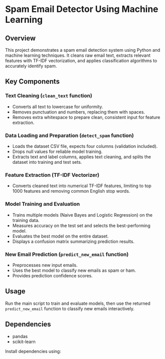 # Spam Email Detector Using Machine Learning

## Overview
This project demonstrates a spam email detection system using Python and machine learning techniques. It cleans raw email text, extracts relevant features with TF-IDF vectorization, and applies classification algorithms to accurately identify spam.

## Key Components

### Text Cleaning (`clean_text` function)
- Converts all text to lowercase for uniformity.
- Removes punctuation and numbers, replacing them with spaces.
- Removes extra whitespace to prepare clean, consistent input for feature extraction.

### Data Loading and Preparation (`detect_spam` function)
- Loads the dataset CSV file, expects four columns (validation included).
- Drops null values for reliable model training.
- Extracts text and label columns, applies text cleaning, and splits the dataset into training and test sets.

### Feature Extraction (TF-IDF Vectorizer)
- Converts cleaned text into numerical TF-IDF features, limiting to top 1000 features and removing common English stop words.

### Model Training and Evaluation
- Trains multiple models (Naive Bayes and Logistic Regression) on the training data.
- Measures accuracy on the test set and selects the best-performing model.
- Evaluates the best model on the entire dataset.
- Displays a confusion matrix summarizing prediction results.

### New Email Prediction (`predict_new_email` function)
- Preprocesses new input emails.
- Uses the best model to classify new emails as spam or ham.
- Provides prediction confidence scores.

## Usage
Run the main script to train and evaluate models, then use the returned `predict_new_email` function to classify new emails interactively.

## Dependencies
- pandas
- scikit-learn

Install dependencies using:


